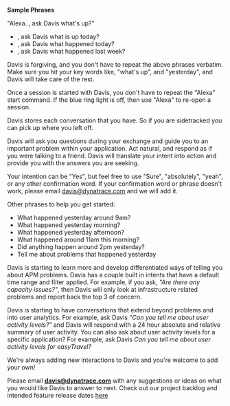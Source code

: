 **Sample Phrases**

"Alexa.., ask Davis what's up?"

* , ask Davis what is up today?
* , ask Davis what happened today?
* , ask Davis what happened last week?

Davis is forgiving, and you don't have to repeat the above phrases verbatim. Make sure you hit your key words like, "what's up", and "yesterday", and Davis will take care of the rest.

Once a session is started with Davis, you don't have to repeat the "Alexa" start command. If the blue ring light is off, then use "Alexa" to re-open a session.

Davis stores each conversation that you have. So if you are sidetracked you can pick up where you left off.

Davis will ask you questions during your exchange and guide you to an important problem within your application. Act natural, and respond as if you were talking to a friend. Davis will translate your intent into action and provide you with the answers you are seeking.

Your intention can be "Yes", but feel free to use "Sure", "absolutely", "yeah", or any other confirmation word. If your confirmation word or phrase doesn't work, please email davis@dynatrace.com and we will add it.

Other phrases to help you get started:

* What happened yesterday around 9am?
* What happened yesterday morning?
* What happened yesterday afternoon?
* What happened around 11am this morning?
* Did anything happen around 2pm yesterday?
* Tell me about problems that happened yesterday

Davis is starting to learn more and develop differentiated ways of telling you about APM problems. Davis has a couple built in intents that have a default time range and filter applied. For example,
if you ask, *"Are there any capacity issues?"*, then Davis will only look at infrastructure related problems and report back the top 3 of concern.


Davis is starting to have conversations that extend beyond problems and into user analytics. For example, ask Davis *"Can you tell me about user activity levels?"* and Davis will respond with a 24 hour absolute and relative summary of user activity. You can also ask about user activity levels for a specific application? For example, ask Davis *Can you tell me about user activity levels for easyTravel?*

We're always adding new interactions to Davis and you're welcome to add your own!

Please email **[davis@dynatrace.com](mailto:davis@dynatrace.com)** with any suggestions or ideas on what you would like Davis to answer to next. Check out our project backlog and intended feature release dates [here](https://github.com/Dynatrace/davis-server/projects/2)
